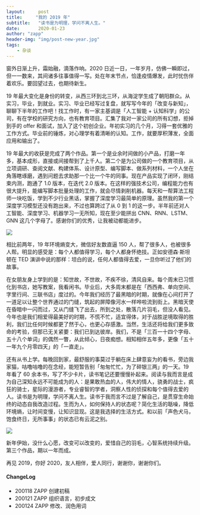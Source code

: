 ```yaml
---
layout:     post
title:     "我的 2019 年"
subtitle:   "读书是为明理，学问不离人生。"
date:       2020-01-23
author: "zapp"
header-img: "img/post-new-year.jpg"
tags:
    - 杂谈
---
```


窗外日渐上升，霜始融，滴落作响。2020 日近一日，一年岁月，仿佛一瞬即过，但一一数来，其间诸多往事值得一写。处在年末节点，恰逢疫情爆发，此时忧伤伴着欢乐。要回望过去，也期待新生。

19 年最大变化是身份的转变，从西三环到北三环，从海淀学生成了朝阳群众。从实习，毕业，到就业。实习、毕业已经写过复盘，就写写今年的「改变与新知」，聊聊下半年的工作吧！找工作时，有一家主基调是「人工智能 + 认知科学」的公司，有在学校的研究方向，也有教育项目。汇集了我对一家公司的所有幻想，拒掉到手的 offer 和面试，加入了这个初创企业。年初实习的几个月，习得一套优雅的工作方式。毕业前的锤炼，对心理学有着清晰的认知。工作，就要厚积薄发，全面应用和输出了。

19 年最大的收获是完成了两个作品。第一个是业余时间做的小产品，打磨一年多，基本成形，直接或间接帮到了上千人。第二个是为公司做的一个教育项目，从立项调研、查阅文献、构建体系、设计原型、编写脚本、做系列材料，一个人坐在角落瞎琢磨，遇到问题去求助那一个比一个牛的同事。现在产品实现了闭环，刚结束内测，跑通了 1.0 版本，在迭代 2.0 版本。在这样的强技术公司，编程能力也有很大提升，能编写脚本批量处理的工作，就会尽情剥削机器。每天和一帮算法工程师一块吃饭，学到不少行业黑话，掌握了深度学习最简单的原理。虽然我的第一个深度学习模型还没有跑出来，不过也算跨过了从 0 到 1 的这一步。半年前还对人工智能、深度学习、机器学习一无所知，现在至少能拼出 CNN、RNN、LSTM、GNN 这几个字母了。感谢你们的优秀，让我被动都能进步。

![](https://cnu347-1257355643.cos.ap-beijing.myqcloud.com/Cat_JuBao.jpeg)

相比前两年，19 年环境熵变大，微信好友数直逼 150 人，帮了很多人，也被很多人帮。明显的感受是：每个人都值得学习，每个人都身怀绝技。正如安德森·斯坦顿在 TED 演讲中说的那样：坦白的说，任何人都值得去爱，一旦你听过了他们的故事。

在女朋友身上学到的是：知世故，不世故，不疾不徐，清风自来。每个周末已习惯化到书店，她写教案，我看闲书。毕业后，大多周末都是在「西西弗、单向空间、字里行间、三联书店」度过的。今年我们经历了最黑暗的时期，就像在心间打开了一道足以让整个世界通过的门缝，筑起的屏障像河水一样哗啦流到街上。黑暗天使在昏暗中一闪而过，又从门缝飞了出去，所到之处，散落几片羽毛，但没人看见。今年也是我们相爱得最美好的时期，不慌不忙，适宜得体，对于战胜逆境取得的胜利，我们比任何时候都更了然于心，也更心存感激。当然，生活还将给我们更多致命的考验，但那已无关紧要：我们已到达彼岸。我们，不是「三百一十四个字母、五十八个单词」的偶然一瞥，从此倾心，日夜痴想。相知相伴五年多，更像「五十一年九个月零四天」的「一直走」。

还有从书上学。每晚回到家，最舒服的事莫过于躺在床上肆意妄为的看书，旁边我家猫，咕噜咕噜的在念经，能短暂告别「匆匆忙忙，为了碎银三两」的一天。19 年看了 60 余本书，写了不少卡片，读书笔记还要慢慢补起来。阅读与我而言是成为自己深知永远不可能成为的人：是果敢热血的人，伟大的情人，骁勇的战士，疯狂的骑士，星际的漫游者，专业睿智的学者，洞察人性的侦探和每个值得去爱的人。读书是为明理，学问不离人生。读书于我而言不过是了解自己，是贯穿生命始终的动态自我改造过程。生而为人，如何保持人的状态呢？简化生活的聒噪，降低环境熵，让时间变慢，让知识显现。这是我选择的生活方式。和以前「声色犬马，饱食终日，无所事事」的状态已有云泥之别。

![](https://cnu347-1257355643.cos.ap-beijing.myqcloud.com/Bookshelf.jpeg)

新年伊始，没什么心愿，改变可以改变的，爱惜自己的羽毛，心智系统持续升级。第三个作品，期以一年而成。

再见 2019，你好 2020，友人相伴，爱人同行，谢谢你，谢谢你们。

#### ChangeLog
- 200118 ZAPP 创建初稿
- 200121 ZAPP 组织语言，初步成文
- 200124 ZAPP 修改、润色用词